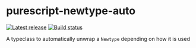 # purescript-newtype-auto


[![Latest release](http://img.shields.io/github/release/jy14898/purescript-newtype-auto.svg)](https://github.com/jy14898/purescript-newtype-auto/releases)
[![Build status](https://travis-ci.org/jy14898/purescript-newtype-auto.svg?branch=master)](https://travis-ci.org/jy14898/purescript-newtype-auto)

A typeclass to automatically unwrap a `Newtype` depending on how it is used
